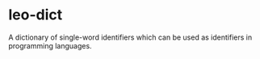 # leo-dict
A dictionary of single-word identifiers which can be used as identifiers in programming languages.
